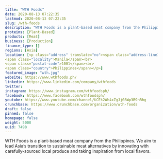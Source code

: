 ```yaml
---
title: "WTH Foods"
date: 2020-08-13 07:22:35
lastmod: 2020-08-13 07:22:35
slug: /wth-foods
description: "WTH Foods is a plant-based meat company from the Philippines. We aim to lead Asia’s transition to sustainable meat alternatives by innovating with carefully-sourced local produce and taking inspiration from local flavors."
proteins: [Plant-Based]
products: [Meat]
business: [Production]
finance_type: []
regions: [Asia]
location: [<p class="address" translate="no"><span class="address-line1">Quezon Boulevard</span><br>
<span class="locality">Manila</span><br>
<span class="postal-code">1001</span><br>
<span class="country">Philippines</span></p>]
featured_image: "wth.jpg"
website: https://www.wthfoods.ph/
linkedin: https://www.linkedin.com/company/wthfoods
twitter: 
instagram: https://www.instagram.com/wthfoodsph/
facebook: https://www.facebook.com/wthfoodsph/
youtube: https://www.youtube.com/channel/UCEk2Ah4xZgJj08Wp3B9hRhg
crunchbase: https://www.crunchbase.com/organization/wth-foods
draft: false
pinned: false
homepage: false
weight: 5000
uuid: 7498
---
```

WTH Foods is a plant-based meat company from the Philippines. We aim to lead Asia’s transition to sustainable meat alternatives by innovating with carefully-sourced local produce and taking inspiration from local flavors.
